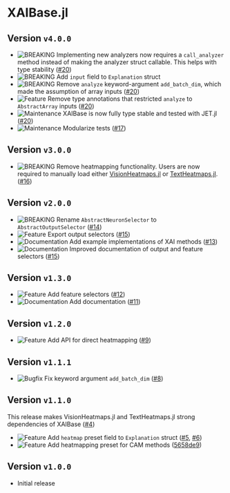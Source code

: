 # XAIBase.jl
## Version `v4.0.0`
* ![BREAKING][badge-breaking] Implementing new analyzers now requires a `call_analyzer` method instead of making the analyzer struct callable. This helps with type stability ([#20])
* ![BREAKING][badge-breaking] Add `input` field to `Explanation` struct
* ![BREAKING][badge-breaking] Remove `analyze` keyword-argument `add_batch_dim`, which made the assumption of array inputs ([#20])
* ![Feature][badge-feature] Remove type annotations that restricted `analyze` to `AbstractArray` inputs ([#20])
* ![Maintenance][badge-maintenance] XAIBase is now fully type stable and tested with JET.jl ([#20])
* ![Maintenance][badge-maintenance] Modularize tests ([#17])

## Version `v3.0.0`
* ![BREAKING][badge-breaking] Remove heatmapping functionality. 
  Users are now required to manually load either 
  [VisionHeatmaps.jl](https://julia-xai.github.io/XAIDocs/VisionHeatmaps/stable/) or
  [TextHeatmaps.jl](https://julia-xai.github.io/XAIDocs/TextHeatmaps/stable/). ([#16])

## Version `v2.0.0`
* ![BREAKING][badge-breaking] Rename `AbstractNeuronSelector` to `AbstractOutputSelector` ([#14])
* ![Feature][badge-feature] Export output selectors ([#15])
* ![Documentation][badge-docs] Add example implementations of XAI methods ([#13])
* ![Documentation][badge-docs] Improved documentation of output and feature selectors ([#15])

## Version `v1.3.0`
* ![Feature][badge-feature] Add feature selectors ([#12])
* ![Documentation][badge-docs] Add documentation ([#11])

## Version `v1.2.0`
* ![Feature][badge-feature] Add API for direct heatmapping ([#9])

## Version `v1.1.1`
* ![Bugfix][badge-bugfix] Fix keyword argument `add_batch_dim` ([#8])

## Version `v1.1.0`
This release makes VisionHeatmaps.jl and TextHeatmaps.jl strong dependencies of XAIBase ([#4])
* ![Feature][badge-feature] Add `heatmap` preset field to `Explanation` struct ([#5], [#6])
* ![Feature][badge-feature] Add heatmapping preset for CAM methods ([5658de9](https://github.com/Julia-XAI/XAIBase.jl/commit/5658de9))

## Version `v1.0.0`
* Initial release

<!--
# Badges
![BREAKING][badge-breaking]
![Deprecation][badge-deprecation]
![Feature][badge-feature]
![Enhancement][badge-enhancement]
![Bugfix][badge-bugfix]
![Experimental][badge-experimental]
![Maintenance][badge-maintenance]
![Documentation][badge-docs]
-->

[#20]: https://github.com/Julia-XAI/XAIBase.jl/pull/20
[#17]: https://github.com/Julia-XAI/XAIBase.jl/pull/17
[#16]: https://github.com/Julia-XAI/XAIBase.jl/pull/16
[#15]: https://github.com/Julia-XAI/XAIBase.jl/pull/15
[#14]: https://github.com/Julia-XAI/XAIBase.jl/pull/14
[#13]: https://github.com/Julia-XAI/XAIBase.jl/pull/13
[#12]: https://github.com/Julia-XAI/XAIBase.jl/pull/12
[#11]: https://github.com/Julia-XAI/XAIBase.jl/pull/11
[#9]: https://github.com/Julia-XAI/XAIBase.jl/pull/9
[#8]: https://github.com/Julia-XAI/XAIBase.jl/pull/8
[#6]: https://github.com/Julia-XAI/XAIBase.jl/pull/6
[#5]: https://github.com/Julia-XAI/XAIBase.jl/pull/5
[#4]: https://github.com/Julia-XAI/XAIBase.jl/pull/4

[badge-breaking]: https://img.shields.io/badge/BREAKING-red.svg
[badge-deprecation]: https://img.shields.io/badge/deprecation-orange.svg
[badge-feature]: https://img.shields.io/badge/feature-green.svg
[badge-enhancement]: https://img.shields.io/badge/enhancement-blue.svg
[badge-bugfix]: https://img.shields.io/badge/bugfix-purple.svg
[badge-security]: https://img.shields.io/badge/security-black.svg
[badge-experimental]: https://img.shields.io/badge/experimental-lightgrey.svg
[badge-maintenance]: https://img.shields.io/badge/maintenance-gray.svg
[badge-docs]: https://img.shields.io/badge/docs-orange.svg